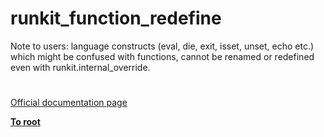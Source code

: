 # runkit_function_redefine





Note to users: language constructs (eval, die, exit, isset, unset, echo etc.) which might be confused with functions, cannot be renamed or redefined even with runkit.internal_override.

  

#

[Official documentation page](https://www.php.net/manual/en/function.runkit-function-redefine.php)

**[To root](/README.md)**